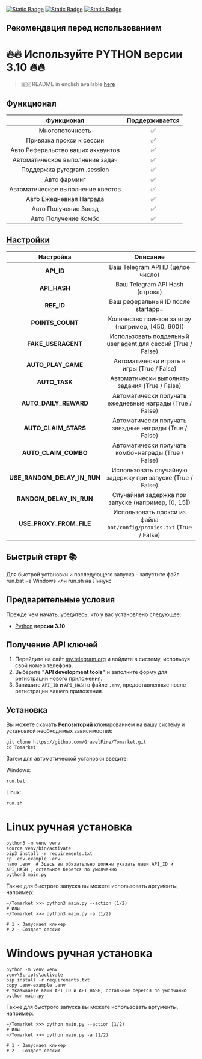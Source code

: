 [![Static Badge](https://img.shields.io/badge/Telegram-Channel-Link?style=for-the-badge&logo=Telegram&logoColor=white&logoSize=auto&color=blue)](https://t.me/hidden_coding)      [![Static Badge](https://img.shields.io/badge/Telegram-Chat-yes?style=for-the-badge&logo=Telegram&logoColor=white&logoSize=auto&color=blue)](https://t.me/hidden_codding_chat)      [![Static Badge](https://img.shields.io/badge/Telegram-Bot%20Link-Link?style=for-the-badge&logo=Telegram&logoColor=white&logoSize=auto&color=blue)](https://t.me/Tomarket_ai_bot/app?startapp=00005UEJ)

## Рекомендация перед использованием

# 🔥🔥 Используйте PYTHON версии 3.10 🔥🔥

> 🇪🇳 README in english available [here](README)

## Функционал  
|                               Функционал                               | Поддерживается |
|:----------------------------------------------------------------------:|:--------------:|
|                            Многопоточность                             |       ✅        |
|                        Привязка прокси к сессии                        |       ✅        |
|                   Авто Реферальство ваших аккаунтов                    |       ✅        |
|                      Автоматическое выполнение задач                   |       ✅        |
|                      Поддержка pyrogram .session                       |       ✅        |
|                             Авто фарминг                               |       ✅        |
|                   Автоматическое выполнение квестов                    |       ✅        |
|                      Авто Ежедневная Награда                           |       ✅        |
|                       Авто Получение Звезд                             |       ✅        |
|                       Авто Получение Комбо                             |       ✅        |

## [Настройки](https://github.com/GravelFire/Tomarket/blob/main/.env-example/)
|           Настройка           |                                       Описание                                        |
|:-----------------------------:|:-------------------------------------------------------------------------------------:|
|         **API_ID**            |        Ваш Telegram API ID (целое число)                                              |
|         **API_HASH**          |        Ваш Telegram API Hash (строка)                                                 |
|         **REF_ID**            |        Ваш реферальный ID после startapp=                           |
|         **POINTS_COUNT**      |        Количество поинтов за игру (например, [450, 600])      |         
|      **FAKE_USERAGENT**       |        Использовать поддельный user agent для сессий (True / False)                   |
|      **AUTO_PLAY_GAME**       |        Автоматически играть в игры (True / False)                                     |
|         **AUTO_TASK**         |        Автоматически выполнять задания (True / False)                                 |
|    **AUTO_DAILY_REWARD**      |        Автоматически получать ежедневные награды (True / False)                       |
|    **AUTO_CLAIM_STARS**      |        Автоматически получать звездные награды (True / False)                         |
|     **AUTO_CLAIM_COMBO**      |        Автоматически получать комбо-награды (True / False)                            |
| **USE_RANDOM_DELAY_IN_RUN**   |        Использовать случайную задержку при запуске (True / False)                     |
|   **RANDOM_DELAY_IN_RUN**     |        Случайная задержка при запуске (например, [0, 15])                             |
|  **USE_PROXY_FROM_FILE**      |        Использовать прокси из файла `bot/config/proxies.txt` (True / False)           |

## Быстрый старт 📚

Для быстрой установки и последующего запуска - запустите файл run.bat на Windows или run.sh на Линукс

## Предварительные условия
Прежде чем начать, убедитесь, что у вас установлено следующее:
- [Python](https://www.python.org/downloads/) **версии 3.10**

## Получение API ключей
1. Перейдите на сайт [my.telegram.org](https://my.telegram.org) и войдите в систему, используя свой номер телефона.
2. Выберите **"API development tools"** и заполните форму для регистрации нового приложения.
3. Запишите `API_ID` и `API_HASH` в файле `.env`, предоставленные после регистрации вашего приложения.

## Установка
Вы можете скачать [**Репозиторий**](https://github.com/GravelFire/Tomarket) клонированием на вашу систему и установкой необходимых зависимостей:
```shell
git clone https://github.com/GravelFire/Tomarket.git
cd Tomarket
```

Затем для автоматической установки введите:

Windows:
```shell
run.bat
```

Linux:
```shell
run.sh
```

# Linux ручная установка
```shell
python3 -m venv venv
source venv/bin/activate
pip3 install -r requirements.txt
cp .env-example .env
nano .env  # Здесь вы обязательно должны указать ваши API_ID и API_HASH , остальное берется по умолчанию
python3 main.py
```

Также для быстрого запуска вы можете использовать аргументы, например:
```shell
~/Tomarket >>> python3 main.py --action (1/2)
# Или
~/Tomarket >>> python3 main.py -a (1/2)

# 1 - Запускает кликер
# 2 - Создает сессию
```


# Windows ручная установка
```shell
python -m venv venv
venv\Scripts\activate
pip install -r requirements.txt
copy .env-example .env
# Указываете ваши API_ID и API_HASH, остальное берется по умолчанию
python main.py
```

Также для быстрого запуска вы можете использовать аргументы, например:
```shell
~/Tomarket >>> python main.py --action (1/2)
# Или
~/Tomarket >>> python main.py -a (1/2)

# 1 - Запускает кликер
# 2 - Создает сессию
```
